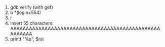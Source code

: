 1. gdb verify (with gef)
2. b *(login+554)
3. r
4. insert 55 characters: AAAAAAAAAAAAAAAAAAAAAAAAAAAAAAAAAAAAAAAAAAAAAAAAAAAAAAA
5. printf "%s", $rsi